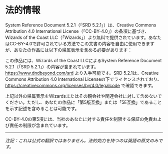 # 法的情報

System Reference Document 5.2.1（「SRD 5.2.1」）は、Creative Commons Attribution 4.0 International License（「CC-BY-4.0」）の条項に基づき、Wizards of the Coast LLC（「Wizards」）より無料で提供されています。あなたはCC-BY-4.0で許可されている方法でこの文書の内容を自由に使用できますが、あなたの作品には以下の帰属表示を含める必要があります：

この作品には、Wizards of the Coast LLCによるSystem Reference Document 5.2.1（「SRD 5.2.1」）の内容が含まれています。https://www.dndbeyond.com/srd より入手可能です。SRD 5.2.1は、Creative Commons Attribution 4.0 International Licenseの下でライセンスされており、https://creativecommons.org/licenses/by/4.0/legalcode で確認できます。

上記以外の帰属表示をWizardsまたはその親会社や関連会社に対して含めないでください。ただし、あなたの作品に「第5版互換」または「5E互換」であることを示す記述を含めることは可能です。

CC-BY-4.0の第5項には、当社のあなたに対する責任を制限する保証の免責および責任の制限が含まれています。

---

*注記：これは公式の翻訳ではありません。法的効力を持つのは英語の原文のみです。*